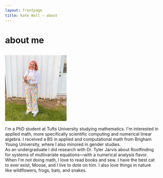 ```yaml
---
layout: frontpage
title: Kate Wall — about
---
```

# about me


<div>
    <p style="float: left;"><img src="publpics/ice_cream.jpg" style="width:40%"/></p>
    <p>I'm a PhD student at Tufts University studying mathematics. I'm interested in applied math, more specifically scientific computing and numerical linear algebra. I received a BS in applied and computational math from Brigham Young University, where I also minored in gender studies. <br> As an undergraduate I did research with Dr. Tyler Jarvis about Rootfinding for systems of multivariate equations—with a numerical analysis flavor. <br> When I'm not doing math, I love to read books and sew. I have the best cat to ever exist, Moose, and I live to dote on him. I also love things in nature like wildflowers, frogs, bats, and snakes.</p>
</div>